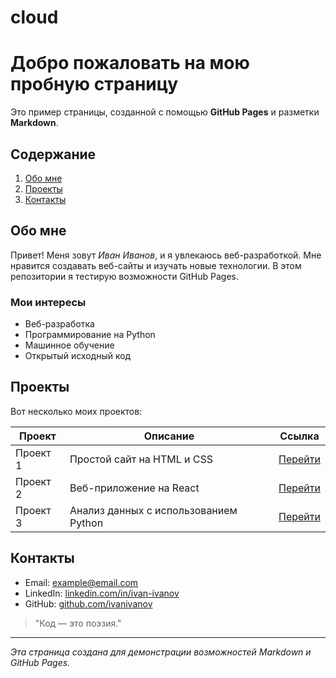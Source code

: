 # cloud
# Добро пожаловать на мою пробную страницу

Это пример страницы, созданной с помощью **GitHub Pages** и разметки **Markdown**.

## Содержание

1. [Обо мне](#обо-мне)
2. [Проекты](#проекты)
3. [Контакты](#контакты)

## Обо мне

Привет! Меня зовут _Иван Иванов_, и я увлекаюсь веб-разработкой. Мне нравится создавать веб-сайты и изучать новые технологии. В этом репозитории я тестирую возможности GitHub Pages.

### Мои интересы

- Веб-разработка
- Программирование на Python
- Машинное обучение
- Открытый исходный код

## Проекты

Вот несколько моих проектов:

| Проект         | Описание                            | Ссылка                               |
|----------------|-------------------------------------|--------------------------------------|
| Проект 1       | Простой сайт на HTML и CSS           | [Перейти](https://example.com)       |
| Проект 2       | Веб-приложение на React              | [Перейти](https://example.com)       |
| Проект 3       | Анализ данных с использованием Python | [Перейти](https://example.com)       |

## Контакты

- Email: [example@email.com](mailto:example@email.com)
- LinkedIn: [linkedin.com/in/ivan-ivanov](https://linkedin.com/in/ivan-ivanov)
- GitHub: [github.com/ivanivanov](https://github.com/ivanivanov)

> "Код — это поэзия."

---

_Эта страница создана для демонстрации возможностей Markdown и GitHub Pages._

